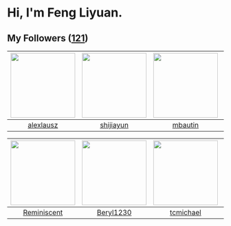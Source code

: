 # Hi, I'm Feng Liyuan.

## My Followers ([121](https://github.com/SunRunAway?tab=followers))

| <img src="https://avatars.githubusercontent.com/u/32123947?v=4" width="150" height="150" /> | <img src="https://avatars.githubusercontent.com/u/566037?v=4" width="150" height="150" /> | <img src="https://avatars.githubusercontent.com/u/552936?v=4" width="150" height="150" /> | <img src="https://avatars.githubusercontent.com/u/13750989?v=4" width="150" height="150" /> |
| :-----------------------------------------------------------------------------------------: | :---------------------------------------------------------------------------------------: | :---------------------------------------------------------------------------------------: | :-----------------------------------------------------------------------------------------: |
|                          [alexlausz](https://github.com/alexlausz)                          |                         [shijiayun](https://github.com/shijiayun)                         |                           [mbautin](https://github.com/mbautin)                           |                          [Sailfishc](https://github.com/Sailfishc)                          |

| <img src="https://avatars.githubusercontent.com/u/41809508?v=4" width="150" height="150" /> | <img src="https://avatars.githubusercontent.com/u/23115833?v=4" width="150" height="150" /> | <img src="https://avatars.githubusercontent.com/u/1506474?v=4" width="150" height="150" /> | <img src="https://avatars.githubusercontent.com/u/10383?v=4" width="150" height="150" /> |
| :-----------------------------------------------------------------------------------------: | :-----------------------------------------------------------------------------------------: | :----------------------------------------------------------------------------------------: | :--------------------------------------------------------------------------------------: |
|                        [Reminiscent](https://github.com/Reminiscent)                        |                          [Beryl1230](https://github.com/Beryl1230)                          |                          [tcmichael](https://github.com/tcmichael)                         |                       [shaobin0604](https://github.com/shaobin0604)                      |
